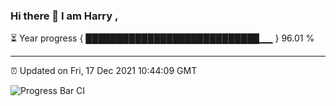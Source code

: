 ### Hi there 👋 I am Harry , 

⏳ Year progress { ████████████████████████████▁▁ } 96.01 %

---

⏰ Updated on Fri, 17 Dec 2021 10:44:09 GMT

![Progress Bar CI](https://github.com/duykhang68/duykhang68/workflows/Progress%20Bar%20CI/badge.svg)
